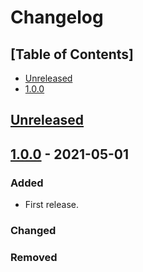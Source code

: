# Changelog

## [Table of Contents]
- [Unreleased](#unreleased)
- [1.0.0](#100---2021-05-01)

## [Unreleased][]

## [1.0.0] - 2021-05-01
### Added
- First release.

### Changed

### Removed

[Unreleased]: https://github.com/regorxxx/World-Map-SMP/compare/v1.0.0...HEAD
[1.0.0]: https://github.com/regorxxx/World-Map-SMP/compare/v1.0.0...v1.0.0
